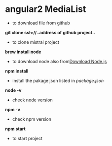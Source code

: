 angular2 MediaList
=======

* to download file from github

**git clone ssh://..address of github project..**

* to clone mistral project

**brew install node**

* to download node also from[Download Node.js](https://nodejs.org/en/download/)

**npm install**

* install the pakage json listed in *package.json*

**node -v**

* check node version

**npm -v**

* check npm version

**npm start**

* to start project
